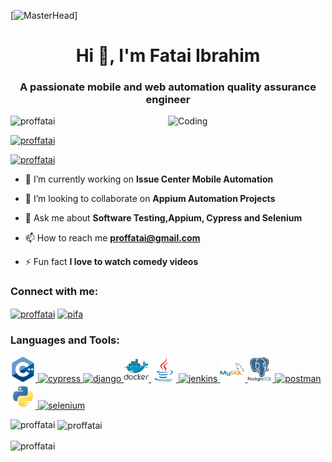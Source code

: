 [![MasterHead](https://media.tenor.com/uTOfbMBFOlIAAAAd/qa-developer.gif")]
<h1 align="center">Hi 👋, I'm Fatai Ibrahim</h1>
<h3 align="center">A passionate mobile and web automation quality assurance engineer</h3>
<img align="right" alt="Coding " width="50%" src="https://media.tenor.com/uTOfbMBFOlIAAAAd/qa-developer.gif">

<p align="left"> <img src="https://komarev.com/ghpvc/?username=proffatai&label=Profile%20views&color=0e75b6&style=flat" alt="proffatai" /> </p>

<p align="left"> <a href="https://github.com/ryo-ma/github-profile-trophy"><img src="https://github-profile-trophy.vercel.app/?username=proffatai" alt="proffatai" /></a> </p>

<p align="left"> <a href="https://twitter.com/proffatai" target="blank"><img src="https://img.shields.io/twitter/follow/proffatai?logo=twitter&style=for-the-badge" alt="proffatai" /></a> </p>

- 🔭 I’m currently working on **Issue Center Mobile Automation**

- 👯 I’m looking to collaborate on **Appium Automation Projects**

- 💬 Ask me about **Software Testing,Appium, Cypress and Selenium**

- 📫 How to reach me **proffatai@gmail.com**

- ⚡ Fun fact **I love to watch comedy videos**

<h3 align="left">Connect with me:</h3>
<p align="left">
<a href="https://twitter.com/proffatai" target="blank"><img align="center" src="https://raw.githubusercontent.com/rahuldkjain/github-profile-readme-generator/master/src/images/icons/Social/twitter.svg" alt="proffatai" height="30" width="40" /></a>
<a href="https://linkedin.com/in/pifa" target="blank"><img align="center" src="https://raw.githubusercontent.com/rahuldkjain/github-profile-readme-generator/master/src/images/icons/Social/linked-in-alt.svg" alt="pifa" height="30" width="40" /></a>
</p>

<h3 align="left">Languages and Tools:</h3>
<p align="left"> <a href="https://www.w3schools.com/cpp/" target="_blank" rel="noreferrer"> <img src="https://raw.githubusercontent.com/devicons/devicon/master/icons/cplusplus/cplusplus-original.svg" alt="cplusplus" width="40" height="40"/> </a> <a href="https://www.cypress.io" target="_blank" rel="noreferrer"> <img src="https://raw.githubusercontent.com/simple-icons/simple-icons/6e46ec1fc23b60c8fd0d2f2ff46db82e16dbd75f/icons/cypress.svg" alt="cypress" width="40" height="40"/> </a> <a href="https://www.djangoproject.com/" target="_blank" rel="noreferrer"> <img src="https://cdn.worldvectorlogo.com/logos/django.svg" alt="django" width="40" height="40"/> </a> <a href="https://www.docker.com/" target="_blank" rel="noreferrer"> <img src="https://raw.githubusercontent.com/devicons/devicon/master/icons/docker/docker-original-wordmark.svg" alt="docker" width="40" height="40"/> </a> <a href="https://www.java.com" target="_blank" rel="noreferrer"> <img src="https://raw.githubusercontent.com/devicons/devicon/master/icons/java/java-original.svg" alt="java" width="40" height="40"/> </a> <a href="https://www.jenkins.io" target="_blank" rel="noreferrer"> <img src="https://www.vectorlogo.zone/logos/jenkins/jenkins-icon.svg" alt="jenkins" width="40" height="40"/> </a> <a href="https://www.mysql.com/" target="_blank" rel="noreferrer"> <img src="https://raw.githubusercontent.com/devicons/devicon/master/icons/mysql/mysql-original-wordmark.svg" alt="mysql" width="40" height="40"/> </a> <a href="https://www.postgresql.org" target="_blank" rel="noreferrer"> <img src="https://raw.githubusercontent.com/devicons/devicon/master/icons/postgresql/postgresql-original-wordmark.svg" alt="postgresql" width="40" height="40"/> </a> <a href="https://postman.com" target="_blank" rel="noreferrer"> <img src="https://www.vectorlogo.zone/logos/getpostman/getpostman-icon.svg" alt="postman" width="40" height="40"/> </a> <a href="https://www.python.org" target="_blank" rel="noreferrer"> <img src="https://raw.githubusercontent.com/devicons/devicon/master/icons/python/python-original.svg" alt="python" width="40" height="40"/> </a> <a href="https://www.selenium.dev" target="_blank" rel="noreferrer"> <img src="https://raw.githubusercontent.com/detain/svg-logos/780f25886640cef088af994181646db2f6b1a3f8/svg/selenium-logo.svg" alt="selenium" width="40" height="40"/> </a> </p>

<p><img align="left" src="https://github-readme-stats.vercel.app/api/top-langs?username=proffatai&show_icons=true&locale=en&layout=compact" alt="proffatai" /></p>

<p>&nbsp;<img align="center" src="https://github-readme-stats.vercel.app/api?username=proffatai&show_icons=true&locale=en" alt="proffatai" /></p>

<p><img align="center" src="https://github-readme-streak-stats.herokuapp.com/?user=proffatai&" alt="proffatai" /></p>
